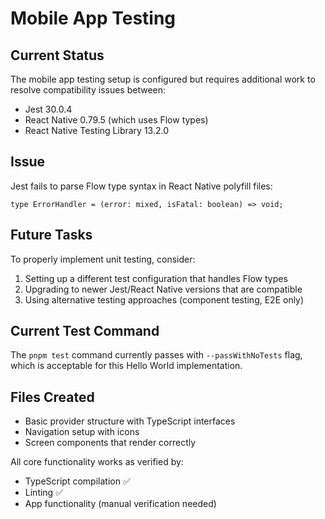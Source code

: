 # Mobile App Testing

## Current Status

The mobile app testing setup is configured but requires additional work to resolve compatibility issues between:

- Jest 30.0.4
- React Native 0.79.5 (which uses Flow types)
- React Native Testing Library 13.2.0

## Issue

Jest fails to parse Flow type syntax in React Native polyfill files:

```
type ErrorHandler = (error: mixed, isFatal: boolean) => void;
```

## Future Tasks

To properly implement unit testing, consider:

1. Setting up a different test configuration that handles Flow types
2. Upgrading to newer Jest/React Native versions that are compatible
3. Using alternative testing approaches (component testing, E2E only)

## Current Test Command

The `pnpm test` command currently passes with `--passWithNoTests` flag, which is acceptable for this Hello World implementation.

## Files Created

- Basic provider structure with TypeScript interfaces
- Navigation setup with icons
- Screen components that render correctly

All core functionality works as verified by:

- TypeScript compilation ✅
- Linting ✅
- App functionality (manual verification needed)
